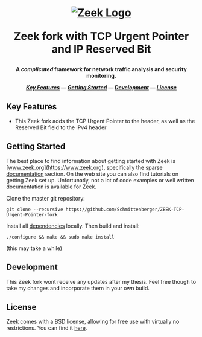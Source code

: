 <h1 align="center">

[![Zeek Logo](https://zeek.org/wp-content/uploads/2020/04/zeek-logo-without-text.png)](https://www.zeek.org)

 Zeek fork with TCP Urgent Pointer and IP Reserved Bit

</h1><h4 align="center">

A ***complicated*** framework for network traffic analysis and security monitoring.

[_Key Features_](#key-features) —
[_Getting Started_](#getting-started) —
[_Development_](#development) —
[_License_](#license)

</h4>


Key Features
--------------
* This Zeek fork adds the TCP Urgent Pointer to the header, as well as the Reserved Bit field to the IPv4 header

Getting Started
---------------

The best place to find information about getting started with Zeek is [www.zeek.org](https://www.zeek.org), specifically the sparse
[documentation](https://www.zeek.org/documentation/index.html) section. On the web site you can also find tutorials on getting Zeek set up. Unfortunatly, not a lot of code examples or well written documentation is available for Zeek. 

Clone the master git repository:

`git clone --recursive https://github.com/Schmittenberger/ZEEK-TCP-Urgent-Pointer-fork`

Install all [dependencies](https://docs.zeek.org/en/stable/install/install.html#prerequisites) locally.
Then build and install:

`./configure && make && sudo make install`

(this may take a while)

Development
-----------
This Zeek fork wont receive any updates after my thesis. Feel free though to take my changes and incorporate them in your own build.


License
-------

Zeek comes with a BSD license, allowing for free use with virtually no
restrictions. You can find it [here](https://github.com/zeek/zeek/blob/master/COPYING).
